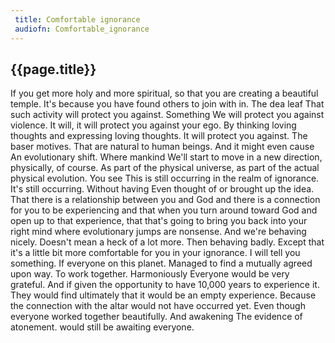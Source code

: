```yaml
---
 title: Comfortable ignorance
 audiofn: Comfortable_ignorance
---
```


## {{page.title}}

If you get more holy and more spiritual, so that you are creating a
beautiful temple. It's because you have found others to join with in.
The dea leaf That such activity will protect you against. Something We
will protect you against violence. It will, it will protect you against
your ego. By thinking loving thoughts and expressing loving thoughts. It
will protect you against. The baser motives. That are natural to human
beings. And it might even cause An evolutionary shift. Where mankind
We'll start to move in a new direction, physically, of course. As part
of the physical universe, as part of the actual physical evolution. You
see This is still occurring in the realm of ignorance. It's still
occurring. Without having Even thought of or brought up the idea. That
there is a relationship between you and God and there is a connection
for you to be experiencing and that when you turn around toward God and
open up to that experience, that that's going to bring you back into
your right mind where evolutionary jumps are nonsense. And we're
behaving nicely. Doesn't mean a heck of a lot more. Then behaving badly.
Except that it's a little bit more comfortable for you in your
ignorance. I will tell you something. If everyone on this planet.
Managed to find a mutually agreed upon way. To work together.
Harmoniously Everyone would be very grateful. And if given the
opportunity to have 10,000 years to experience it. They would find
ultimately that it would be an empty experience. Because the connection
with the altar would not have occurred yet. Even though everyone worked
together beautifully. And awakening The evidence of atonement. would
still be awaiting everyone.

